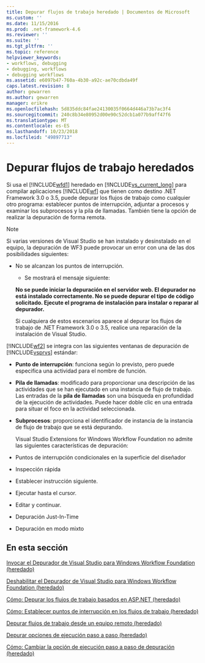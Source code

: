 ```yaml
---
title: Depurar flujos de trabajo heredado | Documentos de Microsoft
ms.custom: ''
ms.date: 11/15/2016
ms.prod: .net-framework-4.6
ms.reviewer: ''
ms.suite: ''
ms.tgt_pltfrm: ''
ms.topic: reference
helpviewer_keywords:
- workflows, debugging
- debugging, workflows
- debugging workflows
ms.assetid: e6097b47-760a-4b30-a92c-ae70cdbda49f
caps.latest.revision: 8
author: gewarren
ms.author: gewarren
manager: erikre
ms.openlocfilehash: 5d835ddc84fae24130035f0664d446a73b7ac3f4
ms.sourcegitcommit: 240c8b34e80952d00e90c52dcb1a077b9aff47f6
ms.translationtype: MT
ms.contentlocale: es-ES
ms.lasthandoff: 10/23/2018
ms.locfileid: "49897713"
---
```

# <a name="debugging-legacy-workflows"></a>Depurar flujos de trabajo heredados
Si usa el [!INCLUDE[wfd1](../includes/wfd1-md.md)] heredado en [!INCLUDE[vs_current_long](../includes/vs-current-long-md.md)] para compilar aplicaciones [!INCLUDE[wf](../includes/wf-md.md)] que tienen como destino .NET Framework 3.0 o 3.5, puede depurar los flujos de trabajo como cualquier otro programa: establecer puntos de interrupción, adjuntar a procesos y examinar los subprocesos y la pila de llamadas. También tiene la opción de realizar la depuración de forma remota.  
  
> [!NOTE]
>  Si varias versiones de Visual Studio se han instalado y desinstalado en el equipo, la depuración de WF3 puede provocar un error con una de las dos posibilidades siguientes:  
> 
> - No se alcanzan los puntos de interrupción.  
>   -   Se mostrará el mensaje siguiente:  
> 
>   **No se puede iniciar la depuración en el servidor web. El depurador no está instalado correctamente.  No se puede depurar el tipo de código solicitado.  Ejecute el programa de instalación para instalar o reparar al depurador.**  
> 
>   Si cualquiera de estos escenarios aparece al depurar los flujos de trabajo de .NET Framework 3.0 o 3.5, realice una reparación de la instalación de Visual Studio.  
  
 [!INCLUDE[wf2](../includes/wf2-md.md)] se integra con las siguientes ventanas de depuración de [!INCLUDE[vsprvs](../includes/vsprvs-md.md)] estándar:  
  
- **Punto de interrupción**: funciona según lo previsto, pero puede especifica una actividad para el nombre de función.  
  
- **Pila de llamadas**: modificado para proporcionar una descripción de las actividades que se han ejecutado en una instancia de flujo de trabajo. Las entradas de la **pila de llamadas** son una búsqueda en profundidad de la ejecución de actividades. Puede hacer doble clic en una entrada para situar el foco en la actividad seleccionada.  
  
- **Subprocesos**: proporciona el identificador de instancia de la instancia de flujo de trabajo que se está depurando.  
  
  Visual Studio Extensions for Windows Workflow Foundation no admite las siguientes características de depuración:  
  
- Puntos de interrupción condicionales en la superficie del diseñador  
  
- Inspección rápida  
  
- Establecer instrucción siguiente.  
  
- Ejecutar hasta el cursor.  
  
- Editar y continuar.  
  
- Depuración Just-In-Time  
  
- Depuración en modo mixto  
  
## <a name="in-this-section"></a>En esta sección  
 [Invocar el Depurador de Visual Studio para Windows Workflow Foundation (heredado)](../workflow-designer/invoking-the-visual-studio-debugger-for-windows-workflow-foundation-legacy.md)  
  
 [Deshabilitar el Depurador de Visual Studio para Windows Workflow Foundation (heredado)](../workflow-designer/disabling-the-visual-studio-debugger-for-windows-workflow-foundation-legacy.md)  
  
 [Cómo: Depurar los flujos de trabajo basados en ASP.NET (heredado)](../workflow-designer/how-to-debug-aspnet-based-workflows-legacy.md)  
  
 [Cómo: Establecer puntos de interrupción en los flujos de trabajo (heredado)](../workflow-designer/how-to-set-breakpoints-in-workflows-legacy.md)  
  
 [Depurar flujos de trabajo desde un equipo remoto (heredado)](../workflow-designer/debugging-workflows-from-a-remote-computer-legacy.md)  
  
 [Depurar opciones de ejecución paso a paso (heredado)](../workflow-designer/debug-stepping-options-legacy.md)  
  
 [Cómo: Cambiar la opción de ejecución paso a paso de depuración (heredado)](../workflow-designer/how-to-change-the-debug-stepping-option-legacy.md)